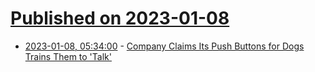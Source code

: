 # [Published on 2023-01-08](index.md)

* [2023-01-08, 05:34:00](https://tech.slashdot.org/story/23/01/08/0429258/company-claims-its-push-buttons-for-dogs-trains-them-to-talk?utm_source=rss1.0mainlinkanon&utm_medium=feed) - [Company Claims Its Push Buttons for Dogs Trains Them to 'Talk'](https://tech.slashdot.org/story/23/01/08/0429258/company-claims-its-push-buttons-for-dogs-trains-them-to-talk?utm_source=rss1.0mainlinkanon&utm_medium=feed)
